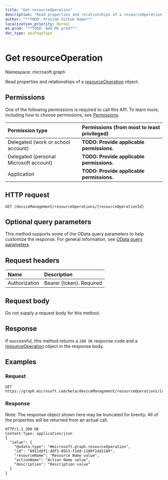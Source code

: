 ```yaml
---
title: "Get resourceOperation"
description: "Read properties and relationships of a resourceOperation object."
author: "**TODO: Provide Github Name**"
localization_priority: Normal
ms.prod: "**TODO: Add MS prod**"
doc_type: apiPageType
---
```


# Get resourceOperation

Namespace: microsoft.graph

Read properties and relationships of a [resourceOperation](../resources/resourceoperation.md) object.

## Permissions
One of the following permissions is required to call this API. To learn more, including how to choose permissions, see [Permissions](/concepts/permissions-reference.md).

|Permission type|Permissions (from most to least privileged)|
|:---|:---|
|Delegated (work or school account)|**TODO: Provide applicable permissions.**|
|Delegated (personal Microsoft account)|**TODO: Provide applicable permissions.**|
|Application|**TODO: Provide applicable permissions.**|

## HTTP request
<!-- {
  "blockType": "ignored"
}
-->
``` http
GET /deviceManagement/resourceOperations/{resourceOperationId}
```

## Optional query parameters
This method supports some of the OData query parameters to help customize the response. For general information, see [OData query parameters](/graph/query-parameters).

## Request headers
|Name|Description|
|:---|:---|
|Authorization|Bearer {token}. Required|

## Request body
Do not supply a request body for this method.

## Response
If successful, this method returns a `200 OK` response code and a [resourceOperation](../resources/resourceoperation.md) object in the response body.

## Examples

### Request
<!-- {
  "blockType": "request",
  "name": "get_resourceoperation"
}
-->
``` http
GET https://graph.microsoft.com/beta/deviceManagement/resourceOperations/{resourceOperationId}
```

### Response
Note: The response object shown here may be truncated for brevity. All of the properties will be returned from an actual call.
<!-- {
  "blockType": "response",
  "truncated": true,
  "@odata.type": "microsoft.graph.resourceOperation"
}
-->
``` http
HTTP/1.1 200 OK
Content-Type: application/json
{
  "value": {
    "@odata.type": "#microsoft.graph.resourceOperation",
    "id": "8911ddf1-ddf1-8911-f1dd-1189f1dd1189",
    "resourceName": "Resource Name value",
    "actionName": "Action Name value",
    "description": "Description value"
  }
}
```


